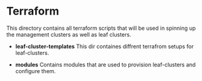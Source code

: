 # Terraform

This directory contains all terraform scripts that will be used in spinning up the management clusters as well as leaf clusters.

- **leaf-cluster-templates**
    This dir containes diffrent terrafrom setups for leaf-clusters.

- **modules**
    Contains modules that are used to provision leaf-clusters and configure them.
